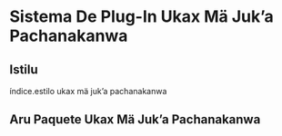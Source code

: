 # Sistema De Plug-In Ukax Mä Juk’a Pachanakanwa

## Istilu

índice.estilo ukax mä juk’a pachanakanwa

## Aru Paquete Ukax Mä Juk’a Pachanakanwa
